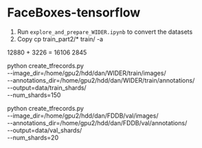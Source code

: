 # FaceBoxes-tensorflow


1. Run `explore_and_prepare_WIDER.ipynb` to convert the datasets
2. Copy cp train_part2/* train/ -a

12880 + 3226 = 16106
2845

python create_tfrecords.py \
    --image_dir=/home/gpu2/hdd/dan/WIDER/train/images/ \
    --annotations_dir=/home/gpu2/hdd/dan/WIDER/train/annotations/ \
    --output=data/train_shards/ \
    --num_shards=150
    
    
python create_tfrecords.py \
    --image_dir=/home/gpu2/hdd/dan/FDDB/val/images/ \
    --annotations_dir=/home/gpu2/hdd/dan/FDDB/val/annotations/ \
    --output=data/val_shards/ \
    --num_shards=20